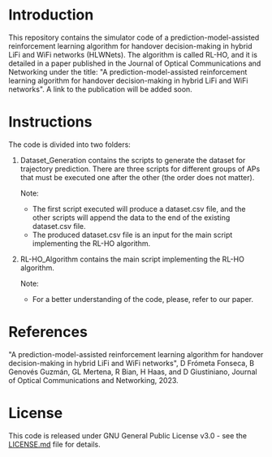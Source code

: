 # Introduction

This repository contains the simulator code of a prediction-model-assisted reinforcement learning algorithm for handover decision-making in hybrid LiFi and WiFi networks (HLWNets). The algorithm is called RL-HO, and it is detailed in a paper published in the 
Journal of Optical Communications and Networking under the title: "A prediction-model-assisted reinforcement learning algorithm for handover decision-making in hybrid LiFi and WiFi networks". A link to the publication will be added soon.

# Instructions

The code is divided into two folders: 
1. Dataset_Generation contains the scripts to generate the dataset for trajectory prediction. There are three scripts for different groups of APs that must be executed one after the other (the order does not matter).

   Note:
    * The first script executed will produce a dataset.csv file, and the other scripts will append the data to the end of the existing dataset.csv file.
    * The produced dataset.csv file is an input for the main script implementing the RL-HO algorithm.
3. RL-HO_Algorithm contains the main script implementing the RL-HO algorithm.

   Note:
    * For a better understanding of the code, please, refer to our paper.
  
# References

"A prediction-model-assisted reinforcement learning algorithm for handover decision-making in hybrid LiFi and WiFi networks", D Frómeta Fonseca, B Genovés Guzmán, GL Mertena, R Bian, H Haas, and D Giustiniano, Journal of Optical Communications and Networking, 2023.

# License

This code is released under GNU General Public License v3.0 - see the [LICENSE.md](LICENSE.md) file for details.


